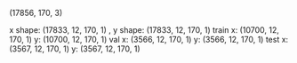 (17856, 170, 3)

x shape:  (17833, 12, 170, 1) , y shape:  (17833, 12, 170, 1)
train x:  (10700, 12, 170, 1) y: (10700, 12, 170, 1)
val x:  (3566, 12, 170, 1) y: (3566, 12, 170, 1)
test x:  (3567, 12, 170, 1) y: (3567, 12, 170, 1)
